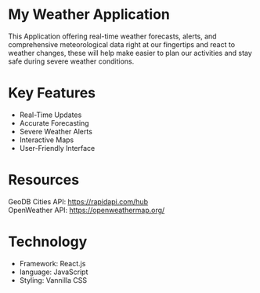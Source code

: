 # My Weather Application

This Application offering real-time weather forecasts, alerts, and comprehensive meteorological data right at our fingertips and react to weather changes, these will help make easier to plan our activities and stay safe during severe weather conditions.

# Key Features

- Real-Time Updates
- Accurate Forecasting
- Severe Weather Alerts
- Interactive Maps
- User-Friendly Interface

# Resources

GeoDB Cities API: https://rapidapi.com/hub <br>
OpenWeather API: https://openweathermap.org/

# Technology

- Framework: React.js
- language: JavaScript
- Styling: Vannilla CSS
